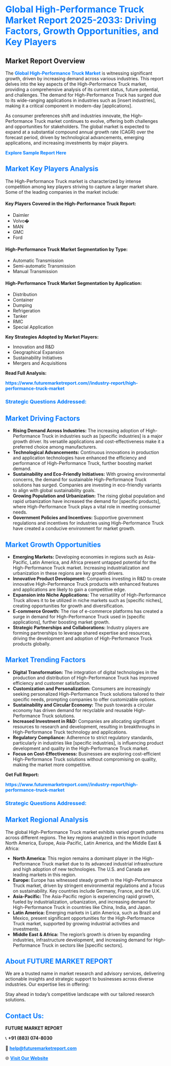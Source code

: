 <h1 style="color: #007BFF;">Global High-Performance Truck Market Report 2025-2033: Driving Factors, Growth Opportunities, and Key Players</h1>

<section id="overview">
<h2>Market Report Overview</h2>
<p>The <a href="https://www.futuremarketreport.com//industry-report/high-performance-truck-market" style="color: #007BFF; text-decoration: none;"><strong>Global High-Performance Truck Market</strong></a> is witnessing significant growth, driven by increasing demand across various industries. This report delves into the key aspects of the High-Performance Truck market, providing a comprehensive analysis of its current status, future potential, and challenges. The demand for High-Performance Truck has surged due to its wide-ranging applications in industries such as [insert industries], making it a critical component in modern-day [applications].</p>
<p>As consumer preferences shift and industries innovate, the High-Performance Truck market continues to evolve, offering both challenges and opportunities for stakeholders. The global market is expected to expand at a substantial compound annual growth rate (CAGR) over the forecast period, driven by technological advancements, emerging applications, and increasing investments by major players.</p>
</section>

<section id="overview">
<p><a href="https://www.futuremarketreport.com//request-sample/reportId=89988" style="color: #007BFF; text-decoration: none;"><strong>Explore Sample Report Here</strong></a></p>
</section>

<section id="key-players">
<h2 style="color: #007BFF;">Market Key Players Analysis</h2>
<p>The High-Performance Truck market is characterized by intense competition among key players striving to capture a larger market share. Some of the leading companies in the market include:</p>
<h4>Key Players Covered in the High-Performance Truck Report:</h4>
<ul><li>Daimler</li><li>Volvo�</li><li>MAN</li><li>GMC</li><li>Ford</li></ul>
<h4>High-Performance Truck Market Segmentation by Type:</h4>
<ul><li>Automatic Transmission</li><li>Semi-automatic Transmission</li><li>Manual Transmission</li></ul>

<h4>High-Performance Truck Market Segmentation by Application:</h4>
<ul><li>Distribution</li><li>Container</li><li>Dumping</li><li>Refrigeration</li><li>Tanker</li><li>RMC</li><li>Special Application</li></ul>
<p><strong>Key Strategies Adopted by Market Players:</strong></p>
<ul>
<li>Innovation and R&D</li>
<li>Geographical Expansion</li>
<li>Sustainability Initiatives</li>
<li>Mergers and Acquisitions</li>
</ul>
</section>

<section>
<p><strong>Read Full Analysis: </strong></p><a href="https://www.futuremarketreport.com//industry-report/high-performance-truck-market" style="color: #007BFF; text-decoration: none;"><strong>https://www.futuremarketreport.com//industry-report/high-performance-truck-market</strong></a>
<h3 style="color: #007BFF;">Strategic Questions Addressed:</h3>
</section>

<section id="driving-factors">
<h2 style="color: #007BFF;">Market Driving Factors</h2>
<ul>
<li><strong>Rising Demand Across Industries:</strong> The increasing adoption of High-Performance Truck in industries such as [specific industries] is a major growth driver. Its versatile applications and cost-effectiveness make it a preferred choice among manufacturers.</li>
<li><strong>Technological Advancements:</strong> Continuous innovations in production and application technologies have enhanced the efficiency and performance of High-Performance Truck, further boosting market demand.</li>
<li><strong>Sustainability and Eco-Friendly Initiatives:</strong> With growing environmental concerns, the demand for sustainable High-Performance Truck solutions has surged. Companies are investing in eco-friendly variants to align with global sustainability goals.</li>
<li><strong>Growing Population and Urbanization:</strong> The rising global population and rapid urbanization have increased the demand for [specific products], where High-Performance Truck plays a vital role in meeting consumer needs.</li>
<li><strong>Government Policies and Incentives:</strong> Supportive government regulations and incentives for industries using High-Performance Truck have created a conducive environment for market growth.</li>
</ul>
</section>

<section id="growth-opportunities">
<h2 style="color: #007BFF;">Market Growth Opportunities</h2>
<ul>
<li><strong>Emerging Markets:</strong> Developing economies in regions such as Asia-Pacific, Latin America, and Africa present untapped potential for the High-Performance Truck market. Increasing industrialization and urbanization in these regions are key growth drivers.</li>
<li><strong>Innovative Product Development:</strong> Companies investing in R&D to create innovative High-Performance Truck products with enhanced features and applications are likely to gain a competitive edge.</li>
<li><strong>Expansion into Niche Applications:</strong> The versatility of High-Performance Truck allows it to be utilized in niche markets such as [specific niches], creating opportunities for growth and diversification.</li>
<li><strong>E-commerce Growth:</strong> The rise of e-commerce platforms has created a surge in demand for High-Performance Truck used in [specific applications], further boosting market growth.</li>
<li><strong>Strategic Partnerships and Collaborations:</strong> Industry players are forming partnerships to leverage shared expertise and resources, driving the development and adoption of High-Performance Truck products globally.</li>
</ul>
</section>

<section id="trending-factors">
<h2 style="color: #007BFF;">Market Trending Factors</h2>
<ul>
<li><strong>Digital Transformation:</strong> The integration of digital technologies in the production and distribution of High-Performance Truck has improved efficiency and customer satisfaction.</li>
<li><strong>Customization and Personalization:</strong> Consumers are increasingly seeking personalized High-Performance Truck solutions tailored to their specific needs, prompting companies to offer customizable options.</li>
<li><strong>Sustainability and Circular Economy:</strong> The push towards a circular economy has driven demand for recyclable and reusable High-Performance Truck solutions.</li>
<li><strong>Increased Investment in R&D:</strong> Companies are allocating significant resources to research and development, resulting in breakthroughs in High-Performance Truck technology and applications.</li>
<li><strong>Regulatory Compliance:</strong> Adherence to strict regulatory standards, particularly in industries like [specific industries], is influencing product development and quality in the High-Performance Truck market.</li>
<li><strong>Focus on Cost-Effectiveness:</strong> Businesses are exploring cost-efficient High-Performance Truck solutions without compromising on quality, making the market more competitive.</li>
</ul>
</section>

<section>
<p><strong>Get Full Report: </strong></p><a href="https://www.futuremarketreport.com//industry-report/high-performance-truck-market" style="color: #007BFF; text-decoration: none;"><strong>https://www.futuremarketreport.com//industry-report/high-performance-truck-market</strong></a>
<h3 style="color: #007BFF;">Strategic Questions Addressed:</h3>
</section>


<section id="regional-analysis">
<h2 style="color: #007BFF;">Market Regional Analysis</h2>
<p>The global High-Performance Truck market exhibits varied growth patterns across different regions. The key regions analyzed in this report include North America, Europe, Asia-Pacific, Latin America, and the Middle East & Africa:</p>
<ul>
<li><strong>North America:</strong> This region remains a dominant player in the High-Performance Truck market due to its advanced industrial infrastructure and high adoption of new technologies. The U.S. and Canada are leading markets in this region.</li>
<li><strong>Europe:</strong> Europe has witnessed steady growth in the High-Performance Truck market, driven by stringent environmental regulations and a focus on sustainability. Key countries include Germany, France, and the U.K.</li>
<li><strong>Asia-Pacific:</strong> The Asia-Pacific region is experiencing rapid growth, fueled by industrialization, urbanization, and increasing demand for High-Performance Truck in countries like China, India, and Japan.</li>
<li><strong>Latin America:</strong> Emerging markets in Latin America, such as Brazil and Mexico, present significant opportunities for the High-Performance Truck market, supported by growing industrial activities and investments.</li>
<li><strong>Middle East & Africa:</strong> The region’s growth is driven by expanding industries, infrastructure development, and increasing demand for High-Performance Truck in sectors like [specific sectors].</li>
</ul>
</section>

<footer>
<h2 style="color: #007BFF;">About FUTURE MARKET REPORT</h2>
<p>We are a trusted name in market research and advisory services, delivering actionable insights and strategic support to businesses across diverse industries. Our expertise lies in offering:</p>

<p>Stay ahead in today’s competitive landscape with our tailored research solutions.</p>

<h2 style="color: #007BFF;">Contact Us:</h2>
<p><strong>FUTURE MARKET REPORT</strong></p>
<p>📞 <strong>+91 (883) 074-8030</strong></p>
<p>📧 <strong><a href="mailto:help@futuremarketreport.com" style="color: #007BFF;">help@futuremarketreport.com</a></strong></p>
<p>🌐 <strong><a href="https://www.futuremarketreport.com/" style="color: #007BFF;">Visit Our Website</a></strong></p>
</footer>